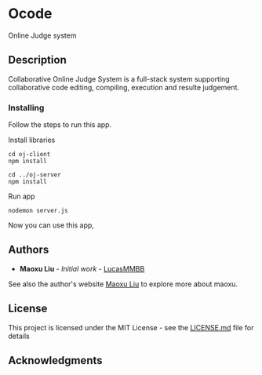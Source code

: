 # Ocode
Online Judge system

## Description

Collaborative Online Judge System is a full-stack system supporting collaborative code editing, compiling, execution and resulte judgement.

### Installing

Follow the steps to run this app.

Install libraries

```
cd oj-client
npm install

cd ../oj-server
npm install
```

Run app

```
nodemon server.js
```

Now you can use this app,


## Authors

* **Maoxu Liu** - *Initial work* - [LucasMMBB](https://github.com/LucasMMBB)

See also the author's website [Maoxu Liu](http://welcometolucs.com) to explore more about maoxu.

## License

This project is licensed under the MIT License - see the [LICENSE.md](LICENSE.md) file for details

## Acknowledgments
